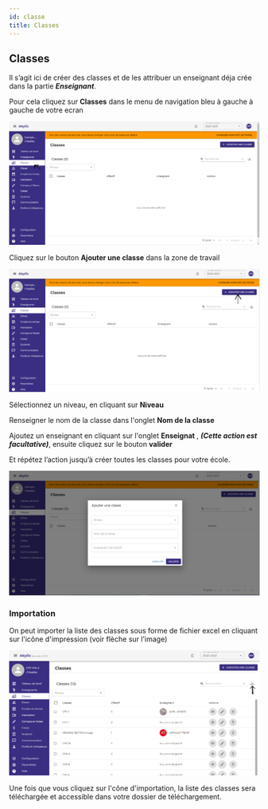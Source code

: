 ```yaml
---
id: classe
title: Classes
---
```


## Classes

Il s’agit ici de créer des classes et de les attribuer un enseignant déja crée dans la partie ***Enseignant***.

Pour cela cliquez sur **Classes** dans le menu de navigation bleu à gauche à gauche de votre ecran

![img](../static/img/Classe/Classe1.PNG)

Cliquez sur le bouton **Ajouter une classe** dans la zone de travail

![img](../static/img/Classe/Classe2.PNG)

Sélectionnez un niveau, en cliquant sur **Niveau**

Renseigner le nom de la classe dans l'onglet **Nom de la classe**

Ajoutez un enseignant en cliquant sur l'onglet **Enseignat** , ***(Cette action est facultative)***, ensuite cliquez sur le bouton **valider**

Et répétez l’action jusqu’à créer toutes les classes pour votre école.

![img](../static/img/Classe/Classe3.PNG)

### Importation

On peut importer la liste des classes sous forme de fichier excel en cliquant sur l'icône d'impression (voir flèche sur l'image)

![img](../static/img/Classe/ClassesImportation.PNG)

Une fois que vous cliquez sur l'cône d'importation, la liste des classes sera téléchargée et accessible dans votre dossier de téléchargement.